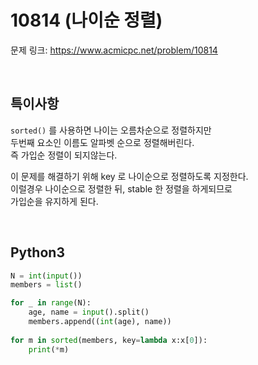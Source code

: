 # 10814 (나이순 정렬)

문제 링크: <https://www.acmicpc.net/problem/10814>

<br>

## 특이사항

`sorted()` 를 사용하면
나이는 오름차순으로 정렬하지만  
두번째 요소인 이름도 알파벳 순으로 정렬해버린다.  
즉 가입순 정렬이 되지않는다.  

이 문제를 해결하기 위해 key 로 나이순으로 정렬하도록 지정한다.  
이럴경우 나이순으로 정렬한 뒤, stable 한 정렬을 하게되므로  
가입순을 유지하게 된다.  

<br>

## Python3

```python
N = int(input())
members = list()

for _ in range(N):
    age, name = input().split()
    members.append((int(age), name))
    
for m in sorted(members, key=lambda x:x[0]):
    print(*m)
```
